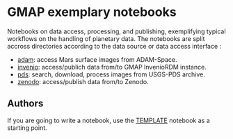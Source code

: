 # GMAP exemplary notebooks

Notebooks on data access, processing, and publishing, exemplifying typical workflows on the handling of planetary data.
The notebooks are split accross directories according to the data source or data access interface :

- [adam](./adam): access Mars surface images from ADAM-Space.
- [invenio](./invenio): access/publich data from/to GMAP InvenioRDM instance.
- [pds](./pds): search, download, process images from USGS-PDS archive.
- [zenodo](./zenodo): access/publish data from/to Zenodo.

## Authors

If you are going to write a notebook, use the [TEMPLATE](TEMPLATE.ipynb) notebook as a starting point.
